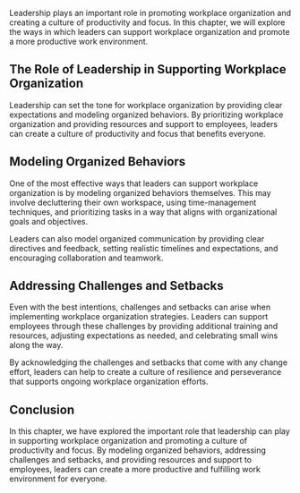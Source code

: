 
Leadership plays an important role in promoting workplace organization and creating a culture of productivity and focus. In this chapter, we will explore the ways in which leaders can support workplace organization and promote a more productive work environment.

The Role of Leadership in Supporting Workplace Organization
-----------------------------------------------------------

Leadership can set the tone for workplace organization by providing clear expectations and modeling organized behaviors. By prioritizing workplace organization and providing resources and support to employees, leaders can create a culture of productivity and focus that benefits everyone.

Modeling Organized Behaviors
----------------------------

One of the most effective ways that leaders can support workplace organization is by modeling organized behaviors themselves. This may involve decluttering their own workspace, using time-management techniques, and prioritizing tasks in a way that aligns with organizational goals and objectives.

Leaders can also model organized communication by providing clear directives and feedback, setting realistic timelines and expectations, and encouraging collaboration and teamwork.

Addressing Challenges and Setbacks
----------------------------------

Even with the best intentions, challenges and setbacks can arise when implementing workplace organization strategies. Leaders can support employees through these challenges by providing additional training and resources, adjusting expectations as needed, and celebrating small wins along the way.

By acknowledging the challenges and setbacks that come with any change effort, leaders can help to create a culture of resilience and perseverance that supports ongoing workplace organization efforts.

Conclusion
----------

In this chapter, we have explored the important role that leadership can play in supporting workplace organization and promoting a culture of productivity and focus. By modeling organized behaviors, addressing challenges and setbacks, and providing resources and support to employees, leaders can create a more productive and fulfilling work environment for everyone.
